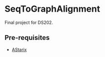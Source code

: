 # SeqToGraphAlignment
Final project for DS202. 

## Pre-requisites
- [AStarix](https://github.com/eth-sri/astarix)
